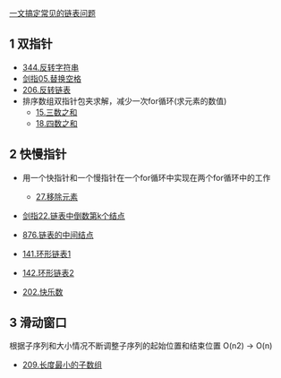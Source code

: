 [一文搞定常见的链表问题](https://blog.csdn.net/waveleting/article/details/108991903)

## 1 双指针 
* [344.反转字符串](https://github.com/Yiming-Zuo/Diary-2021/blob/main/leetcode/344.反转字符串.cpp)
* [剑指05.替换空格](https://github.com/Yiming-Zuo/Diary-2021/blob/main/leetcode/剑指05.替换空格.cpp)
* [206.反转链表](https://github.com/Yiming-Zuo/Diary-2021/blob/main/leetcode/206.反转链表.cpp)
* 排序数组双指针包夹求解，减少一次for循环(求元素的数值)
    * [15.三数之和](https://github.com/Yiming-Zuo/Diary-2021/blob/main/leetcode/15.三数之和.cpp)
    * [18.四数之和](https://github.com/Yiming-Zuo/Diary-2021/blob/main/leetcode/15.四数之和.cpp)

## 2 快慢指针
* 用一个快指针和一个慢指针在一个for循环中实现在两个for循环中的工作
    * [27.移除元素](https://github.com/Yiming-Zuo/Diary-2021/blob/main/leetcode/27.移除元素.cpp)

* [剑指22.链表中倒数第k个结点](https://github.com/Yiming-Zuo/Diary-2021/blob/main/leetcode/剑指22.链表中倒数第k个结点.cpp)
* [876.链表的中间结点](https://github.com/Yiming-Zuo/Diary-2021/blob/main/leetcode/876.链表的中间结点.cpp)
* [141.环形链表1](https://github.com/Yiming-Zuo/Diary-2021/blob/main/leetcode/141.环形链表1.cpp)
* [142.环形链表2](https://github.com/Yiming-Zuo/Diary-2021/blob/main/leetcode/142.环形链表2.cpp)
* [202.快乐数](https://github.com/Yiming-Zuo/Diary-2021/blob/main/leetcode/202.快乐数.cpp)

## 3 滑动窗口
根据子序列和大小情况不断调整子序列的起始位置和结束位置
O(n2) -> O(n)
* [209.长度最小的子数组](https://github.com/Yiming-Zuo/Diary-2021/blob/main/leetcode/209.长度最小的子数组.cpp)
